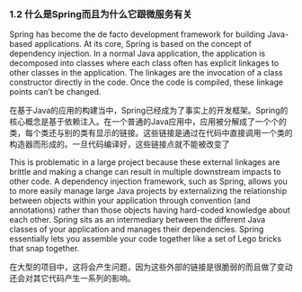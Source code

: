 ### 1.2 什么是Spring而且为什么它跟微服务有关

Spring has become the de facto development framework for building Java-based applications. At its core, Spring is based on the concept of dependency injection. In a normal Java application, the application is decomposed into classes where each class often has explicit linkages to other classes in the application. The linkages are the invocation of a class constructor directly in the code. Once the code is compiled, these linkage points can’t be changed.

在基于Java的应用的构建当中，Spring已经成为了事实上的开发框架。Spring的核心概念是基于依赖注入。在一个普通的Java应用中，应用被分解成了一个个的类，每个类还与别的类有显示的链接。这些链接是通过在代码中直接调用一个类的构造器而形成的。一旦代码编译好，这些链接点就不能被改变了

This is problematic in a large project because these external linkages are brittle and making a change can result in multiple downstream impacts to other code. A dependency injection framework, such as Spring, allows you to more easily manage large Java projects by externalizing the relationship between objects within your application through convention \(and annotations\) rather than those objects having hard-coded knowledge about each other. Spring sits as an intermediary between the different Java classes of your application and manages their dependencies. Spring essentially lets you assemble your code together like a set of Lego bricks that snap together.

在大型的项目中，这将会产生问题，因为这些外部的链接是很脆弱的而且做了变动还会对其它代码产生一系列的影响。

